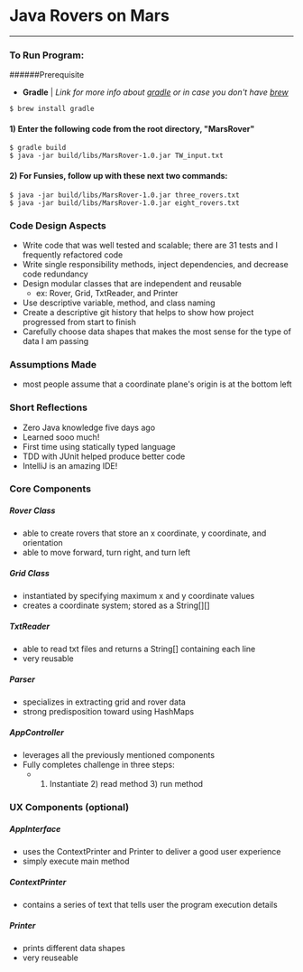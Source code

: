 # Java Rovers on Mars
___


### To Run Program:
######Prerequisite

* __Gradle__ | _Link for more info about [gradle](http://www.gradle.org/) or in case you don't have [brew](http://brew.sh/)_
```
$ brew install gradle
```

#### 1) Enter the following code from the root directory, "MarsRover"

```
$ gradle build
$ java -jar build/libs/MarsRover-1.0.jar TW_input.txt
```

#### 2) For Funsies, follow up with these next two commands:

```
$ java -jar build/libs/MarsRover-1.0.jar three_rovers.txt
$ java -jar build/libs/MarsRover-1.0.jar eight_rovers.txt
```

### Code Design Aspects

* Write code that was well tested and scalable; there are 31 tests and I frequently refactored code
* Write single responsibility methods, inject dependencies, and decrease code redundancy
* Design modular classes that are independent and reusable
    * ex: Rover, Grid, TxtReader, and Printer
* Use descriptive variable, method, and class naming
* Create a descriptive git history that helps to show how project progressed from start to finish
* Carefully choose data shapes that makes the most sense for the type of data I am passing

### Assumptions Made

* most people assume that a coordinate plane's origin is at the bottom left

### Short Reflections

* Zero Java knowledge five days ago
* Learned sooo much!
* First time using statically typed language
* TDD with JUnit helped produce better code
* IntelliJ is an amazing IDE!

### Core Components

##### Rover Class
* able to create rovers that store an x coordinate, y coordinate, and orientation
* able to move forward, turn right, and turn left

##### Grid Class
* instantiated by specifying maximum x and y coordinate values
* creates a coordinate system; stored as a String[][]

##### TxtReader
* able to read txt files and returns a String[] containing each line
* very reusable

##### Parser
* specializes in extracting grid and rover data
* strong predisposition toward using HashMaps

##### AppController
* leverages all the previously mentioned components
* Fully completes challenge in three steps:
    * 1) Instantiate 2) read method 3) run method

### UX Components (optional)

##### AppInterface
* uses the ContextPrinter and Printer to deliver a good user experience
* simply execute main method

##### ContextPrinter
* contains a series of text that tells user the program execution details

##### Printer
* prints different data shapes
* very reuseable
